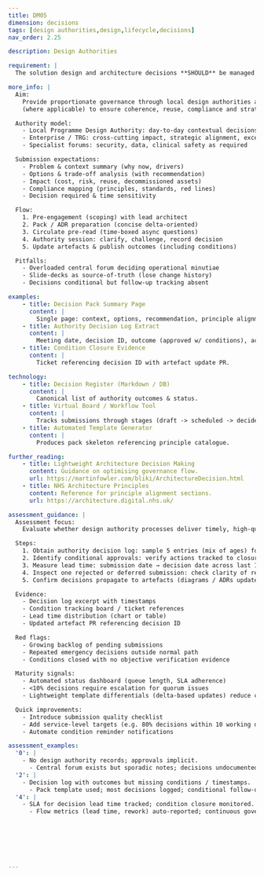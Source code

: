 ```yaml
---
title: DM05
dimension: decisions
tags: [design authorities,design,lifecycle,decisions]
nav_order: 2.25

description: Design Authorities

requirement: |
  The solution design and architecture decisions **SHOULD** be managed through local programme design authorities and TRG at the appropriate stages of the lifecycle. The relevant Lead Architects and Subject Matter Experts (SMEs) are engaged and are supportive.

more_info: |
  Aim:
    Provide proportionate governance through local design authorities and TRG
    (where applicable) to ensure coherence, reuse, compliance and strategic fit.

  Authority model:
    - Local Programme Design Authority: day-to-day contextual decisions
    - Enterprise / TRG: cross-cutting impact, strategic alignment, exceptions
    - Specialist forums: security, data, clinical safety as required

  Submission expectations:
    - Problem & context summary (why now, drivers)
    - Options & trade-off analysis (with recommendation)
    - Impact (cost, risk, reuse, decommissioned assets)
    - Compliance mapping (principles, standards, red lines)
    - Decision required & time sensitivity

  Flow:
    1. Pre-engagement (scoping) with lead architect
    2. Pack / ADR preparation (concise delta-oriented)
    3. Circulate pre-read (time-boxed async questions)
    4. Authority session: clarify, challenge, record decision
    5. Update artefacts & publish outcomes (including conditions)

  Pitfalls:
    - Overloaded central forum deciding operational minutiae
    - Slide-decks as source-of-truth (lose change history)
    - Decisions conditional but follow-up tracking absent

examples: 
    - title: Decision Pack Summary Page
      content: |
        Single page: context, options, recommendation, principle alignment, impacts.
    - title: Authority Decision Log Extract
      content: |
        Meeting date, decision ID, outcome (approved w/ conditions), actions & owners.
    - title: Condition Closure Evidence
      content: |
        Ticket referencing decision ID with artefact update PR.

technology:
    - title: Decision Register (Markdown / DB)
      content: |
        Canonical list of authority outcomes & status.
    - title: Virtual Board / Workflow Tool
      content: |
        Tracks submissions through stages (draft -> scheduled -> decided -> closed).
    - title: Automated Template Generator
      content: |
        Produces pack skeleton referencing principle catalogue.

further_reading:
    - title: Lightweight Architecture Decision Making
      content: Guidance on optimising governance flow.
      url: https://martinfowler.com/bliki/ArchitectureDecision.html
    - title: NHS Architecture Principles
      content: Reference for principle alignment sections.
      url: https://architecture.digital.nhs.uk/

assessment_guidance: |
  Assessment focus:
    Evaluate whether design authority processes deliver timely, high-quality, traceable decisions with managed conditions.

  Steps:
    1. Obtain authority decision log: sample 5 entries (mix of ages) for completeness (context, outcome, conditions, links).
    2. Identify conditional approvals: verify actions tracked to closure; any stale conditions?
    3. Measure lead time: submission date → decision date across last 10 items; identify bottlenecks.
    4. Inspect one rejected or deferred submission: check clarity of remediation guidance.
    5. Confirm decisions propagate to artefacts (diagrams / ADRs updated within agreed window).

  Evidence:
    - Decision log excerpt with timestamps
    - Condition tracking board / ticket references
    - Lead time distribution (chart or table)
    - Updated artefact PR referencing decision ID

  Red flags:
    - Growing backlog of pending submissions
    - Repeated emergency decisions outside normal path
    - Conditions closed with no objective verification evidence

  Maturity signals:
    - Automated status dashboard (queue length, SLA adherence)
    - <10% decisions require escalation for quorum issues
    - Lightweight template differentials (delta-based updates) reduce cycle time

  Quick improvements:
    - Introduce submission quality checklist
    - Add service-level targets (e.g. 80% decisions within 10 working days)
    - Automate condition reminder notifications

assessment_examples:
  '0': |
    - No design authority records; approvals implicit.
      - Central forum exists but sporadic notes; decisions undocumented.
  '2': |
    - Decision log with outcomes but missing conditions / timestamps.
      - Pack template used; most decisions logged; conditional follow-up patchy.
  '4': |
    - SLA for decision lead time tracked; condition closure monitored.
      - Flow metrics (lead time, rework) auto-reported; continuous governance tuning.







---
```


